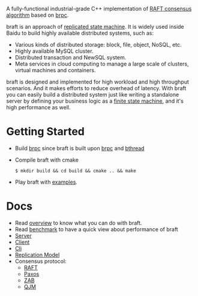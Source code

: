 A fully-functional industrial-grade C++ implementation of [RAFT consensus algorithm](https://raft.github.io/) based on [brpc](https://github.com/brpc/brpc). 

braft is an approach of [replicated state machine](https://en.wikipedia.org/wiki/State_machine_replication). It is widely used inside Baidu to build highly available distributed systems, such as:

* Various kinds of distributed storage: block, file, object, NoSQL, etc.
* Highly available MySQL cluster.
* Distributed transaction and NewSQL system.
* Meta services in cloud computing to manage a large scale of clusters, virtual machines and containers.

braft is designed and implemented for high workload and high throughput scenarios. And it makes efforts to reduce overhead of latency. With braft you can easily build a distributed system just like writing a standalone server by defining your business logic as a [finite state machine](https://en.wikipedia.org/wiki/Finite-state_machine), and it's high performance as well.

# Getting Started

* Build [brpc](https://github.com/brpc/brpc/blob/master/docs/cn/getting_started.md) since braft is built upon [brpc](https://github.com/brpc/brpc/blob/master/docs/en/overview.md) and [bthread](https://github.com/brpc/brpc/blob/master/docs/cn/bthread.md)

* Compile braft with cmake

  ```shell
  $ mkdir build && cd build && cmake .. && make
  ```

* Play braft with [examples](./example).

# Docs

* Read [overview](./docs/cn/overview.md) to know what you can do with braft.
* Read [benchmark](./docs/cn/benchmark.md) to have a quick view about performance of braft
* [Server](./docs/cn/server.md)
* [Client](./docs/cn/client.md)
* [Cli](./docs/cn/cli.md)
* [Replication Model](./docs/cn/replication.md)
* Consensus protocol:
  * [RAFT](./docs/cn/raft_protocol.md)
  * [Paxos](./docs/cn/paxos_protocol.md)
  * [ZAB](./docs/cn/zab_protocol.md)
  * [QJM](./docs/cn/qjm.md)

